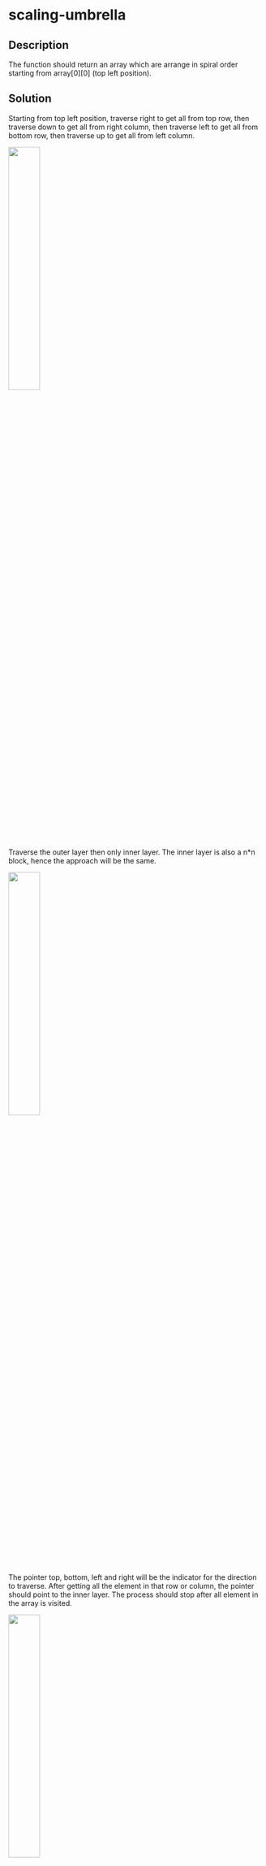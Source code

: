 # scaling-umbrella

## Description

The function should return an array which are arrange in spiral order starting from array[0][0] (top left position).

## Solution

Starting from top left position, traverse right to get all from top row, then traverse down to get all from right column, then traverse left to get all from bottom row, then traverse up to get all from left column.


<img src="https://user-images.githubusercontent.com/49709675/121921099-43f11580-cd6b-11eb-951d-d414f5819fe2.jpg" width="35%" height="35%">

Traverse the outer layer then only inner layer. The inner layer is also a n\*n block, hence the approach will be the same.

<img src="https://user-images.githubusercontent.com/49709675/121923414-7c91ee80-cd6d-11eb-814f-daf267aa3c8a.jpg" width="35%" height="35%">

The pointer top, bottom, left and right will be the indicator for the direction to traverse. After getting all the element in that row or column, the pointer should point to the inner layer. The process should stop after all element in the array is visited.

<img src="https://user-images.githubusercontent.com/49709675/121923705-c67ad480-cd6d-11eb-8797-e8b4290d805a.jpg" width="35%" height="35%">

### The approach

1. Initialise the pointers (top,bottom,left,right).

```
  let left = 0;
  let right = array[0].length;
  let top = 0;
  let bottom = array.length;
```

2. Add a condition to check that the particular row or column is not visited yet.

```
while (left < right && top < bottom)
```

3. Traverse right to get all from top row. Top is +1 to shift it to point to inner layer.
4. Traverse down to get all from right column. Right is -1 to shift it to point to inner layer.
5. Traverse left to get all from bottom row. Bottom is -1 to shift it to point to inner layer.
6. Traverse up to get all from left column. Left is +1 to shift it to point to inner layer.
